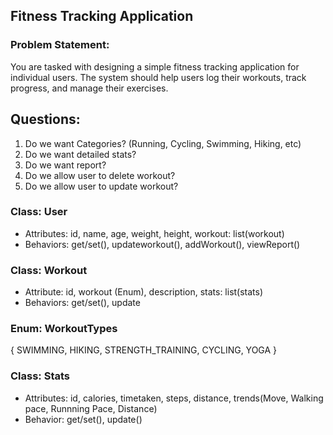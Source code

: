 ## Fitness Tracking Application
### Problem Statement:
You are tasked with designing a simple fitness tracking application for individual users.
The system should help users log their workouts, track progress, and manage their exercises.

## Questions: 
1. Do we want Categories? (Running, Cycling, Swimming, Hiking, etc)
2. Do we want detailed stats?
3. Do we want report?
4. Do we allow user to delete workout?
5. Do we allow user to update workout?


### Class: User

- Attributes: id, name, age, weight, height, workout: list(workout)
- Behaviors: get/set(), updateworkout(), addWorkout(), viewReport()

### Class: Workout

- Attribute: id, workout (Enum), description, stats: list(stats)
- Behaviors: get/set(), update

### Enum: WorkoutTypes
{
  SWIMMING,
  HIKING,
  STRENGTH_TRAINING,
  CYCLING,
  YOGA
}

### Class: Stats
- Attributes: id, calories, timetaken, steps, distance, trends(Move, Walking pace, Runnning Pace, Distance)
- Behavior: get/set(), update()